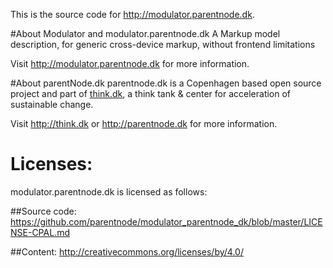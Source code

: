 This is the source code for http://modulator.parentnode.dk.

#About Modulator and modulator.parentnode.dk
A Markup model description, for generic cross-device markup, without frontend limitations

Visit http://modulator.parentnode.dk for more information.

#About parentNode.dk
parentnode.dk is a Copenhagen based open source project and part of [think.dk](http://think.dk), a think tank & center for acceleration of sustainable change. 

Visit http://think.dk or http://parentnode.dk for more information.

# Licenses:
modulator.parentnode.dk is licensed as follows:

##Source code:
https://github.com/parentnode/modulator_parentnode_dk/blob/master/LICENSE-CPAL.md

##Content:
http://creativecommons.org/licenses/by/4.0/